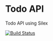 Todo API
==============

Todo API using Silex

[![Build Status](https://travis-ci.org/makusu/api-todo.png?branch=master)](https://travis-ci.org/makusu/api-todo)
